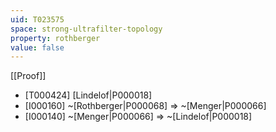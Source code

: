 ```yaml
---
uid: T023575
space: strong-ultrafilter-topology
property: rothberger
value: false
---
```

[[Proof]]

* [T000424] [Lindelof|P000018]
* [I000160] ~[Rothberger|P000068] => ~[Menger|P000066]
* [I000140] ~[Menger|P000066] => ~[Lindelof|P000018]

